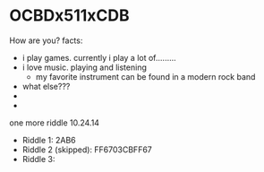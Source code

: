 OCBDx511xCDB
============

How are you?
facts:
- i play games. currently i play a lot of.........
- i love music. playing and listening
  - my favorite instrument can be found in a modern rock band
- what else???
- 
-

one more riddle 10.24.14


- Riddle 1: 2AB6
- Riddle 2 (skipped): FF6703CBFF67
- Riddle 3:
